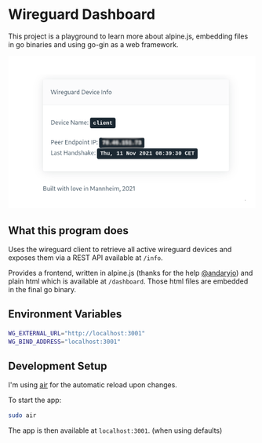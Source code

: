 # Wireguard Dashboard

This project is a playground to learn more about alpine.js, embedding files in go binaries and using go-gin as a web framework.

![Preview](./img/preview.png)

## What this program does

Uses the wireguard client to retrieve all active wireguard devices and exposes them via a REST API available at `/info`.

Provides a frontend, written in alpine.js (thanks for the help [@andaryjo](https://github.com/andaryjo)) and plain html which is available at `/dashboard`. Those html files are embedded in the final go binary.

## Environment Variables

```bash
WG_EXTERNAL_URL="http://localhost:3001"
WG_BIND_ADDRESS="localhost:3001"
```

## Development Setup

I'm using [air](https://github.com/cosmtrek/air) for the automatic reload upon changes.

To start the app:

```bash
sudo air
```

The app is then available at `localhost:3001`. (when using defaults)
